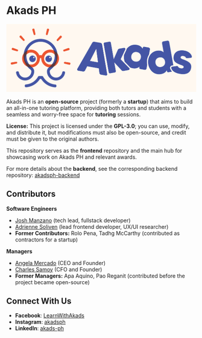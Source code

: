 # Akads PH

[![akads-logo](https://raw.githubusercontent.com/joshmanzano/akadsph/refs/heads/main/public/static/akads-standard-colored-with-background.jpg)](https://akadsph.org)

Akads PH is an **open-source** project (formerly a **startup**) that aims to build an all-in-one tutoring platform, providing both tutors and students with a seamless and worry-free space for **tutoring** sessions.

**License:** This project is licensed under the **GPL-3.0**; you can use, modify, and distribute it, but modifications must also be open-source, and credit must be given to the original authors.

This repository serves as the **frontend** repository and the main hub for showcasing work on Akads PH and relevant awards.

For more details about the **backend**, see the corresponding backend repository: [akadsph-backend](https://github.com/joshmanzano/akadsph-backend)

## Contributors
**Software Engineers**

* [Josh Manzano](https://www.linkedin.com/in/joshmanzano-dev/) (tech lead, fullstack developer)
* [Adrienne Soliven](https://www.linkedin.com/in/adrienne-soliven-7725831aa/) (lead frontend developer, UX/UI researcher)
* **Former Contributors:** Rolo Pena, Tadhg McCarthy (contributed as contractors for a startup)

**Managers**

* [Angela Mercado](https://www.linkedin.com/in/mercadoangela/) (CEO and Founder)
* [Charles Samoy](https://www.linkedin.com/in/charlessamoy/) (CFO and Founder)
* **Former Managers:** Apa Aquino, Pao Reganit (contributed before the project became open-source)

## Connect With Us
- **Facebook**: [LearnWithAkads](https://www.facebook.com/LearnWithAkads/)
- **Instagram**: [akadsph](http://instagram.com/akadsph)
- **LinkedIn**: [akads-ph](https://www.linkedin.com/company/akads-ph/)
